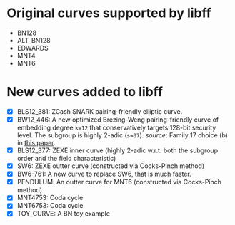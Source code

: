 # Original curves supported by libff
- BN128
- ALT_BN128
- EDWARDS
- MNT4
- MNT6

# New curves added to libff
- [x] BLS12_381: ZCash SNARK pairing-friendly elliptic curve.
- [x] BW12_446: A new optimized Brezing-Weng pairing-friendly curve of embedding degree `k=12` that conservatively targets 128-bit security level. The subgroup is highly 2-adic (`s=37`). *source*: Family 17 choice (b) in [this paper](https://eprint.iacr.org/2019/555.pdf).
- [x] BLS12_377: ZEXE inner curve (highly 2-adic w.r.t. both the subgroup order and the field characteristic)
- [x] SW6: ZEXE outter curve (constructed via Cocks-Pinch method)
- [x] BW6-761: A new curve to replace SW6, that is much faster.
- [x] PENDULUM: An outter curve for MNT6 (constructed via Cocks-Pinch method)
- [x] MNT4753: Coda cycle
- [x] MNT6753: Coda cycle
- [x] TOY_CURVE: A BN toy example
